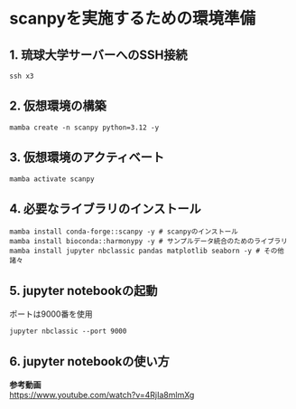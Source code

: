 # scanpyを実施するための環境準備

## 1. 琉球大学サーバーへのSSH接続
```
ssh x3
```

## 2. 仮想環境の構築
```
mamba create -n scanpy python=3.12 -y
```

## 3. 仮想環境のアクティベート
```
mamba activate scanpy
```

## 4. 必要なライブラリのインストール
```
mamba install conda-forge::scanpy -y # scanpyのインストール
mamba install bioconda::harmonypy -y # サンプルデータ統合のためのライブラリ
mamba install jupyter nbclassic pandas matplotlib seaborn -y # その他諸々
```
## 5. jupyter notebookの起動
ポートは9000番を使用
```
jupyter nbclassic --port 9000
```

## 6. jupyter notebookの使い方
**参考動画**  
https://www.youtube.com/watch?v=4RjIa8mlmXg
